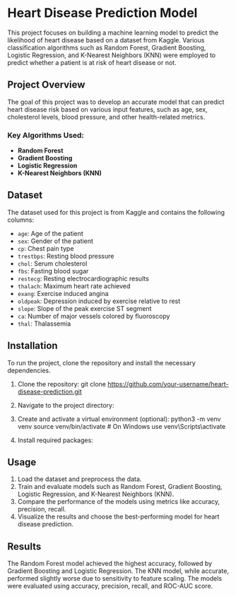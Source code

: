 # Heart Disease Prediction Model

This project focuses on building a machine learning model to predict the likelihood of heart disease based on a dataset from Kaggle. Various classification algorithms such as Random Forest, Gradient Boosting, Logistic Regression, and K-Nearest Neighbors (KNN) were employed to predict whether a patient is at risk of heart disease or not.

## Project Overview

The goal of this project was to develop an accurate model that can predict heart disease risk based on various input features, such as age, sex, cholesterol levels, blood pressure, and other health-related metrics.

### Key Algorithms Used:
- **Random Forest**
- **Gradient Boosting**
- **Logistic Regression**
- **K-Nearest Neighbors (KNN)**

## Dataset

The dataset used for this project is from Kaggle and contains the following columns:

- `age`: Age of the patient
- `sex`: Gender of the patient
- `cp`: Chest pain type
- `trestbps`: Resting blood pressure
- `chol`: Serum cholesterol
- `fbs`: Fasting blood sugar
- `restecg`: Resting electrocardiographic results
- `thalach`: Maximum heart rate achieved
- `exang`: Exercise induced angina
- `oldpeak`: Depression induced by exercise relative to rest
- `slope`: Slope of the peak exercise ST segment
- `ca`: Number of major vessels colored by fluoroscopy
- `thal`: Thalassemia

## Installation

To run the project, clone the repository and install the necessary dependencies.

1. Clone the repository:
 git clone https://github.com/your-username/heart-disease-prediction.git

2. Navigate to the project directory:

 
3. Create and activate a virtual environment (optional):
python3 -m venv venv source venv/bin/activate # On Windows use venv\Scripts\activate

4. Install required packages:

## Usage

1. Load the dataset and preprocess the data.
2. Train and evaluate models such as Random Forest, Gradient Boosting, Logistic Regression, and K-Nearest Neighbors (KNN).
3. Compare the performance of the models using metrics like accuracy, precision, recall.
4. Visualize the results and choose the best-performing model for heart disease prediction.

## Results
The Random Forest model achieved the highest accuracy, followed by Gradient Boosting and Logistic Regression.
The KNN model, while accurate, performed slightly worse due to sensitivity to feature scaling.
The models were evaluated using accuracy, precision, recall, and ROC-AUC score.

